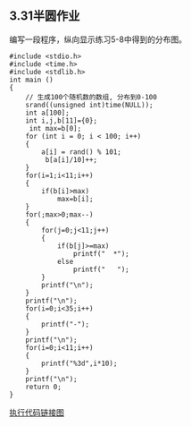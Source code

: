 ## 3.31半圆作业
编写一段程序，纵向显示练习5-8中得到的分布图。


```
#include <stdio.h>
#include <time.h>
#include <stdlib.h>
int main ()
{
    // 生成100个随机数的数组, 分布到0-100
    srand((unsigned int)time(NULL));
    int a[100];
    int i,j,b[11]={0};
     int max=b[0];
    for (int i = 0; i < 100; i++)
    {
        a[i] = rand() % 101;
         b[a[i]/10]++;
    }
    for(i=1;i<11;i++)
    {
        if(b[i]>max)
            max=b[i];
    }
    for(;max>0;max--)
    {
        for(j=0;j<11;j++)
        {
            if(b[j]>=max)
                printf("  *");
            else
                printf("   ");
        }
        printf("\n");
    }
    printf("\n");
    for(i=0;i<35;i++)
    {
        printf("-");
    }
    printf("\n");
    for(i=0;i<11;i++)
    {
        printf("%3d",i*10);
    }
    printf("\n");
    return 0;
}
```
[执行代码链接图](https://github.com/wangjinjin-banyuan/home-work/blob/master/%E9%9A%8F%E6%9C%BA%E6%95%B0%E5%AD%97%E6%8E%92%E5%88%97%E5%9B%BE.png)
